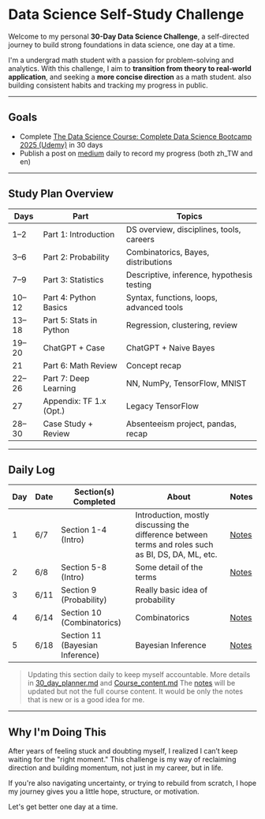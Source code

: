 # Data Science Self-Study Challenge

Welcome to my personal **30-Day Data Science Challenge**, a self-directed journey to build strong foundations in data science, one day at a time.

I'm a undergrad math student with a passion for problem-solving and analytics. With this challenge, I aim to **transition from theory to real-world application**, and seeking a **more concise direction** as a math student. also building consistent habits and tracking my progress in public.

---

## Goals
- Complete [The Data Science Course: Complete Data Science Bootcamp 2025 (Udemy)](link) in 30 days
- Publish a post on [medium](https://medium.com/@mathBUTcaffeinefree) daily to record my progress (both zh_TW and en)
---

## Study Plan Overview

| Days  | Part                    | Topics                       |
| ----- | ----------------------- | ------------------------------------------ |
| 1–2   | Part 1: Introduction    | DS overview, disciplines, tools, careers   |
| 3–6   | Part 2: Probability     | Combinatorics, Bayes, distributions        |
| 7–9   | Part 3: Statistics      | Descriptive, inference, hypothesis testing |
| 10–12  | Part 4: Python Basics   | Syntax, functions, loops, advanced tools   |
| 13–18 | Part 5: Stats in Python | Regression, clustering, review             |
| 19–20 | ChatGPT + Case          | ChatGPT + Naive Bayes                      |
| 21    | Part 6: Math Review     | Concept recap                              |
| 22–26 | Part 7: Deep Learning   | NN, NumPy, TensorFlow, MNIST               |
| 27    | Appendix: TF 1.x (Opt.) | Legacy TensorFlow                          |
| 28–30 | Case Study + Review     | Absenteeism project, pandas, recap         |


---

## Daily Log

| Day | Date  | Section(s) Completed | About | Notes |
| --- | ----- | ----------------- | ------------------- | ------------------- |
| 1   | 6/7 | Section 1-4 (Intro)              | Introduction, mostly discussing the difference between terms and roles such as BI, DS, DA, ML, etc.                 | [Notes](Notes/1_Introduction/sec1-8.md) |
|2   | 6/8 | Section 5-8 (Intro)             | Some detail of the terms         | [Notes](Notes/1_Introduction/sec1-8.md) |
|3  | 6/11 | Section 9 (Probability)             | Really basic idea of probability          | |
|4  | 6/14 | Section 10 (Combinatorics)             | Combinatorics          | [Notes](Notes/2_Probaility(9-13).md) |
|5  | 6/18 | Section 11 (Bayesian Inference)             | Bayesian Inference          | [Notes](Notes/2_Probaility(9-13).md) |

> Updating this section daily to keep myself accountable.
> More details in [30_day_planner.md](30_day_planner.md) and [Course_content.md](Course_content.md)
> The [notes](Notes) will be updated but not the full course content. It would be only the notes that is new or is a good idea for me.


---



## Why I'm Doing This

After years of feeling stuck and doubting myself, I realized I can’t keep waiting for the "right moment." This challenge is my way of reclaiming direction and building momentum, not just in my career, but in life.

If you're also navigating uncertainty, or trying to rebuild from scratch, I hope my journey gives you a little hope, structure, or motivation.

Let's get better one day at a time.

